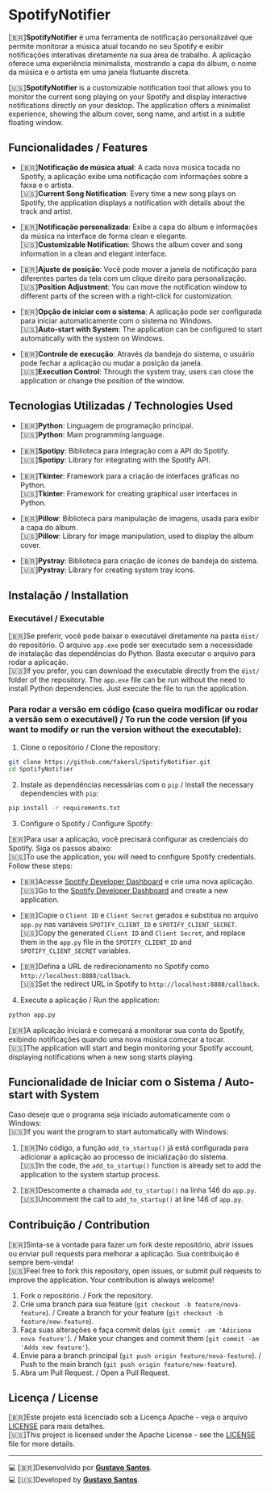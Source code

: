# SpotifyNotifier

[🇧🇷]**SpotifyNotifier** é uma ferramenta de notificação personalizável que permite monitorar a música atual tocando no seu Spotify e exibir notificações interativas diretamente na sua área de trabalho. A aplicação oferece uma experiência minimalista, mostrando a capa do álbum, o nome da música e o artista em uma janela flutuante discreta.

[🇺🇸]**SpotifyNotifier** is a customizable notification tool that allows you to monitor the current song playing on your Spotify and display interactive notifications directly on your desktop. The application offers a minimalist experience, showing the album cover, song name, and artist in a subtle floating window.

## Funcionalidades / Features

- [🇧🇷]**Notificação de música atual**: A cada nova música tocada no Spotify, a aplicação exibe uma notificação com informações sobre a faixa e o artista.  
  [🇺🇸]**Current Song Notification**: Every time a new song plays on Spotify, the application displays a notification with details about the track and artist.
  
- [🇧🇷]**Notificação personalizada**: Exibe a capa do álbum e informações da música na interface de forma clean e elegante.  
  [🇺🇸]**Customizable Notification**: Shows the album cover and song information in a clean and elegant interface.
  
- [🇧🇷]**Ajuste de posição**: Você pode mover a janela de notificação para diferentes partes da tela com um clique direito para personalização.  
  [🇺🇸]**Position Adjustment**: You can move the notification window to different parts of the screen with a right-click for customization.
  
- [🇧🇷]**Opção de iniciar com o sistema**: A aplicação pode ser configurada para iniciar automaticamente com o sistema no Windows.  
  [🇺🇸]**Auto-start with System**: The application can be configured to start automatically with the system on Windows.
  
- [🇧🇷]**Controle de execução**: Através da bandeja do sistema, o usuário pode fechar a aplicação ou mudar a posição da janela.  
  [🇺🇸]**Execution Control**: Through the system tray, users can close the application or change the position of the window.

## Tecnologias Utilizadas / Technologies Used

- [🇧🇷]**Python**: Linguagem de programação principal.  
  [🇺🇸]**Python**: Main programming language.
  
- [🇧🇷]**Spotipy**: Biblioteca para integração com a API do Spotify.  
  [🇺🇸]**Spotipy**: Library for integrating with the Spotify API.
  
- [🇧🇷]**Tkinter**: Framework para a criação de interfaces gráficas no Python.  
  [🇺🇸]**Tkinter**: Framework for creating graphical user interfaces in Python.
  
- [🇧🇷]**Pillow**: Biblioteca para manipulação de imagens, usada para exibir a capa do álbum.  
  [🇺🇸]**Pillow**: Library for image manipulation, used to display the album cover.
  
- [🇧🇷]**Pystray**: Biblioteca para criação de ícones de bandeja do sistema.  
  [🇺🇸]**Pystray**: Library for creating system tray icons.

## Instalação / Installation

### Executável / Executable

[🇧🇷]Se preferir, você pode baixar o executável diretamente na pasta `dist/` do repositório. O arquivo `app.exe` pode ser executado sem a necessidade de instalação das dependências do Python. Basta executar o arquivo para rodar a aplicação.  
[🇺🇸]If you prefer, you can download the executable directly from the `dist/` folder of the repository. The `app.exe` file can be run without the need to install Python dependencies. Just execute the file to run the application.

### Para rodar a versão em código (caso queira modificar ou rodar a versão sem o executável) / To run the code version (if you want to modify or run the version without the executable):

1. Clone o repositório / Clone the repository:

```bash
git clone https://github.com/fakersl/SpotifyNotifier.git
cd SpotifyNotifier
```

2. Instale as dependências necessárias com o `pip` / Install the necessary dependencies with `pip`:

```bash
pip install -r requirements.txt
```

3. Configure o Spotify / Configure Spotify:

[🇧🇷]Para usar a aplicação, você precisará configurar as credenciais do Spotify. Siga os passos abaixo:  
[🇺🇸]To use the application, you will need to configure Spotify credentials. Follow these steps:

- [🇧🇷]Acesse [Spotify Developer Dashboard](https://developer.spotify.com/dashboard/applications) e crie uma nova aplicação.  
  [🇺🇸]Go to the [Spotify Developer Dashboard](https://developer.spotify.com/dashboard/applications) and create a new application.
  
- [🇧🇷]Copie o `Client ID` e `Client Secret` gerados e substitua no arquivo `app.py` nas variáveis `SPOTIFY_CLIENT_ID` e `SPOTIFY_CLIENT_SECRET`.  
  [🇺🇸]Copy the generated `Client ID` and `Client Secret`, and replace them in the `app.py` file in the `SPOTIFY_CLIENT_ID` and `SPOTIFY_CLIENT_SECRET` variables.
  
- [🇧🇷]Defina a URL de redirecionamento no Spotify como `http://localhost:8888/callback`.  
  [🇺🇸]Set the redirect URL in Spotify to `http://localhost:8888/callback`.

4. Execute a aplicação / Run the application:

```bash
python app.py
```

[🇧🇷]A aplicação iniciará e começará a monitorar sua conta do Spotify, exibindo notificações quando uma nova música começar a tocar.  
[🇺🇸]The application will start and begin monitoring your Spotify account, displaying notifications when a new song starts playing.

## Funcionalidade de Iniciar com o Sistema / Auto-start with System

Caso deseje que o programa seja iniciado automaticamente com o Windows:  
[🇺🇸]If you want the program to start automatically with Windows:

1. [🇧🇷]No código, a função `add_to_startup()` já está configurada para adicionar a aplicação ao processo de inicialização do sistema.  
   [🇺🇸]In the code, the `add_to_startup()` function is already set to add the application to the system startup process.
   
2. [🇧🇷]Descomente a chamada `add_to_startup()` na linha 146 do `app.py`.  
   [🇺🇸]Uncomment the call to `add_to_startup()` at line 146 of `app.py`.

## Contribuição / Contribution

[🇧🇷]Sinta-se à vontade para fazer um fork deste repositório, abrir issues ou enviar pull requests para melhorar a aplicação. Sua contribuição é sempre bem-vinda!  
[🇺🇸]Feel free to fork this repository, open issues, or submit pull requests to improve the application. Your contribution is always welcome!

1. Fork o repositório. / Fork the repository.
2. Crie uma branch para sua feature (`git checkout -b feature/nova-feature`). / Create a branch for your feature (`git checkout -b feature/new-feature`).
3. Faça suas alterações e faça commit delas (`git commit -am 'Adiciona nova feature'`). / Make your changes and commit them (`git commit -am 'Adds new feature'`).
4. Envie para a branch principal (`git push origin feature/nova-feature`). / Push to the main branch (`git push origin feature/new-feature`).
5. Abra um Pull Request. / Open a Pull Request.

## Licença / License

[🇧🇷]Este projeto está licenciado sob a Licença Apache - veja o arquivo [LICENSE](LICENSE) para mais detalhes.  
[🇺🇸]This project is licensed under the Apache License - see the [LICENSE](LICENSE) file for more details.

---

💻 [🇧🇷]Desenvolvido por **[Gustavo Santos](https://github.com/fakersl)**.  
💻 [🇺🇸]Developed by **[Gustavo Santos](https://github.com/fakersl)**.
